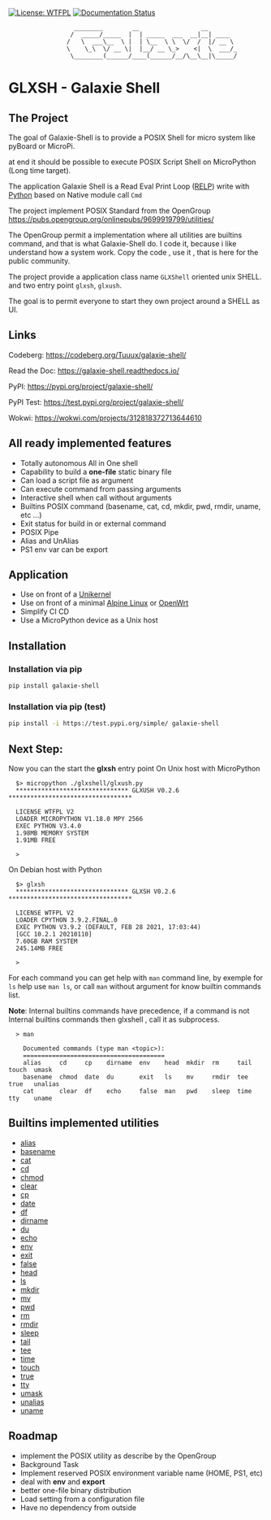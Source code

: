 [![License: WTFPL](https://img.shields.io/badge/License-WTFPL-brightgreen.svg)](http://www.wtfpl.net/about/) [![Documentation Status](https://readthedocs.org/projects/galaxie-shell/badge/?version=latest)](https://galaxie-shell.readthedocs.io/en/latest/?badge=latest)
```text
                  ________        __                 __        
                 /  _____/_____  |  | _____  ___  __|__| ____  
                /   \  ___\__  \ |  | \__  \ \  \/  /  |/ __ \ 
                \    \_\  \/ __ \|  |__/ __ \_>    <|  \  ___/_
                 \________(______/____(______/__/\__\__|\_____/
```
# GLXSH - Galaxie Shell
## The Project
The goal of Galaxie-Shell is to provide a POSIX Shell for micro system like pyBoard or MicroPi.

at end it should be possible to execute POSIX Script Shell on MicroPython (Long time target).

The application Galaxie Shell is a Read Eval Print Loop ([RELP](https://en.wikipedia.org/wiki/Read%E2%80%93eval%E2%80%93print_loop>)) write with [Python](https://www.python.org/) based on Native module call ``Cmd``

The project implement POSIX Standard from the OpenGroup
https://pubs.opengroup.org/onlinepubs/9699919799/utilities/

The OpenGroup permit a implementation where all utilities are builtins command, and that is what Galaxie-Shell do.
I code it, because i like understand how a system work. Copy the code , use it , that is here for the public community.

The project provide a application class name ``GLXShell`` oriented unix SHELL. and two entry point ``glxsh``, ``glxush``. 

The goal is to permit everyone to start they own project around a SHELL as UI.

## Links

  Codeberg: https://codeberg.org/Tuuux/galaxie-shell/

  Read the Doc: https://galaxie-shell.readthedocs.io/

  PyPI: https://pypi.org/project/galaxie-shell/

  PyPI Test: https://test.pypi.org/project/galaxie-shell/

  Wokwi: https://wokwi.com/projects/312818372713644610

## All ready implemented features

* Totally autonomous All in One shell
* Capability to build a **one-file** static binary file
* Can load a script file as argument
* Can execute command from passing arguments
* Interactive shell when call without arguments
* Builtins POSIX command (basename, cat, cd, mkdir, pwd, rmdir, uname, etc ...)
* Exit status for build in or external command
* POSIX Pipe
* Alias and UnAlias
* PS1 env var can be export

## Application

* Use on front of a [Unikernel](https://fr.wikipedia.org/wiki/Unikernel)
* Use on front of a minimal [Alpine Linux](https://alpinelinux.org/) or [OpenWrt](https://openwrt.org/)
* Simplify CI CD
* Use a MicroPython device as a Unix host

## Installation
### Installation via pip
```bash
pip install galaxie-shell
```

### Installation via pip (test)
```bash
pip install -i https://test.pypi.org/simple/ galaxie-shell
```

## Next Step:

Now you can the start the **glxsh** entry point
On Unix host with MicroPython

```text
  $> micropython ./glxshell/glxush.py
  ******************************* GLXUSH V0.2.6 **********************************

  LICENSE WTFPL V2
  LOADER MICROPYTHON V1.18.0 MPY 2566
  EXEC PYTHON V3.4.0
  1.98MB MEMORY SYSTEM
  1.91MB FREE

  >
```
On Debian host with Python

```text
  $> glxsh
  ******************************* GLXSH V0.2.6 **********************************

  LICENSE WTFPL V2
  LOADER CPYTHON 3.9.2.FINAL.0
  EXEC PYTHON V3.9.2 (DEFAULT, FEB 28 2021, 17:03:44)
  [GCC 10.2.1 20210110]
  7.60GB RAM SYSTEM
  245.14MB FREE

  >
```

For each command you can get help with ``man`` command line, by exemple for ``ls`` help use ``man ls``, or call ``man`` without argument for know builtin commands list.

**Note**:
Internal builtins commands have precedence, if a command is not Internal builtins commands then glxshell , call it as subprocess.

```text
  > man

    Documented commands (type man <topic>):
    =======================================
    alias     cd     cp    dirname  env    head  mkdir  rm     tail  touch  umask
    basename  chmod  date  du       exit   ls    mv     rmdir  tee   true   unalias
    cat       clear  df    echo     false  man   pwd    sleep  time  tty    uname
```

## Builtins implemented utilities
* [alias](https://galaxie-shell.readthedocs.io/en/latest/man/alias.html)
* [basename](https://galaxie-shell.readthedocs.io/en/latest/man/basenme.html)
* [cat](https://galaxie-shell.readthedocs.io/en/latest/man/cat.html)
* [cd](https://galaxie-shell.readthedocs.io/en/latest/man/cd.html)
* [chmod](https://galaxie-shell.readthedocs.io/en/latest/man/chmod.html)
* [clear](https://galaxie-shell.readthedocs.io/en/latest/man/clear.html)
* [cp](https://galaxie-shell.readthedocs.io/en/latest/man/cp.html)
* [date](https://galaxie-shell.readthedocs.io/en/latest/man/date.html)
* [df](https://galaxie-shell.readthedocs.io/en/latest/man/df.html)
* [dirname](https://galaxie-shell.readthedocs.io/en/latest/man/dirname.html)
* [du](https://galaxie-shell.readthedocs.io/en/latest/man/du.html)
* [echo](https://galaxie-shell.readthedocs.io/en/latest/man/echo.html)
* [env](https://galaxie-shell.readthedocs.io/en/latest/man/env.html)
* [exit](https://galaxie-shell.readthedocs.io/en/latest/man/exit.html)
* [false](https://galaxie-shell.readthedocs.io/en/latest/man/false.html)
* [head](https://galaxie-shell.readthedocs.io/en/latest/man/head.html)
* [ls](https://galaxie-shell.readthedocs.io/en/latest/man/ls.html)
* [mkdir](https://galaxie-shell.readthedocs.io/en/latest/man/mkdir.html)
* [mv](https://galaxie-shell.readthedocs.io/en/latest/man/mv.html)
* [pwd](https://galaxie-shell.readthedocs.io/en/latest/man/pwd.html)
* [rm](https://galaxie-shell.readthedocs.io/en/latest/man/rm.html)
* [rmdir](https://galaxie-shell.readthedocs.io/en/latest/man/rmdir.html)
* [sleep](https://galaxie-shell.readthedocs.io/en/latest/man/sleep.html)
* [tail](https://galaxie-shell.readthedocs.io/en/latest/man/tail.html)
* [tee](https://galaxie-shell.readthedocs.io/en/latest/man/tee.html)
* [time](https://galaxie-shell.readthedocs.io/en/latest/man/time.html)
* [touch](https://galaxie-shell.readthedocs.io/en/latest/man/touch.html)
* [true](https://galaxie-shell.readthedocs.io/en/latest/man/true.html)
* [tty](https://galaxie-shell.readthedocs.io/en/latest/man/tty.html)
* [umask](https://galaxie-shell.readthedocs.io/en/latest/man/umask.html)
* [unalias](https://galaxie-shell.readthedocs.io/en/latest/man/unalias.html)
* [uname](https://galaxie-shell.readthedocs.io/en/latest/man/uname.html)

## Roadmap
* implement the POSIX utility as describe by the OpenGroup
* Background Task
* Implement reserved POSIX environment variable name (HOME, PS1, etc)
* deal with **env** and **export**
* better one-file binary distribution
* Load setting from a configuration file
* Have no dependency from outside
